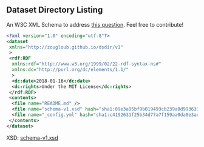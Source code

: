 ## Dataset Directory Listing

An W3C XML Schema to address [this question](https://datascience.stackexchange.com/questions/26725/rfc-data-set-metadata-standard-format). Feel free to contribute!

```xml
<?xml version="1.0" encoding="utf-8"?>
<dataset
 xmlns="http://zougloub.github.io/dsdir/v1"
 >
 <rdf:RDF
  xmlns:rdf="http://www.w3.org/1999/02/22-rdf-syntax-ns#"
  xmlns:dc="http://purl.org/dc/elements/1.1/"
  >
  <dc:date>2018-01-16</dc:date>
  <dc:rights>Under the MIT License</dc:rights>
 </rdf:RDF>
 <contents>
  <file name="README.md" />
  <file name="schema-v1.xsd" hash="sha1:09e3a95bf9b019493cb239a0d993633462416ade" />
  <file name="_config.yml" hash="sha1:c4192631f25b34d77a7f159aa0da0e3ae99c4ef4" />
 </contents>
</dataset>
```

XSD: [schema-v1.xsd](schema-v1.xsd)
